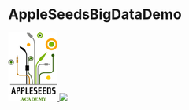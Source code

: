 # AppleSeedsBigDataDemo 
<a href="http://appleseeds.org.il/">
	<img src="./images/appleseeds.jpg" width="100">
</a>
<a href="http://taglitww.birthrightisrael.com/">
	<img src="./images/./images/birthright-logo.jpg" width="100">
</a>
